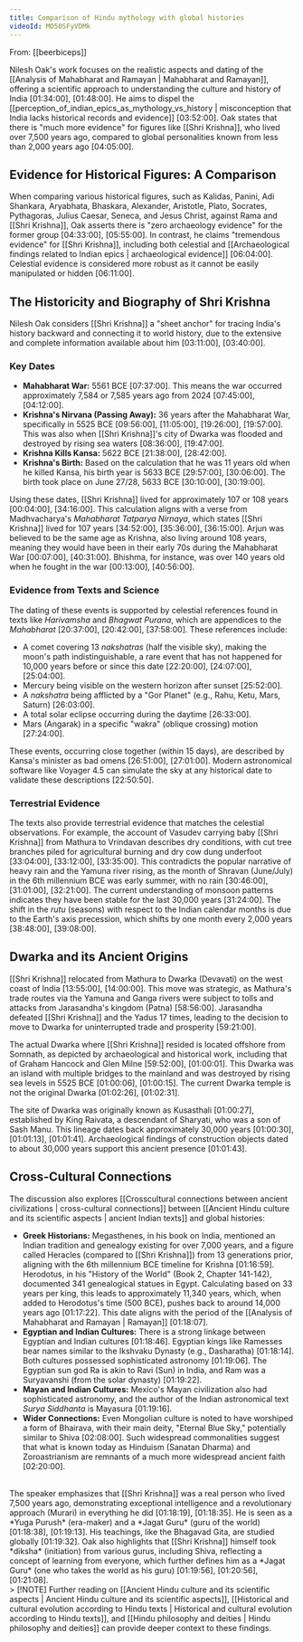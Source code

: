```yaml
---
title: Comparison of Hindu mythology with global histories
videoId: MO50SFyVDMk
---
```


From: [[beerbiceps]] <br/> 

Nilesh Oak's work focuses on the realistic aspects and dating of the [[Analysis of Mahabharat and Ramayan | Mahabharat and Ramayan]], offering a scientific approach to understanding the culture and history of India <a class="yt-timestamp" data-t="01:34:00">[01:34:00]</a>, <a class="yt-timestamp" data-t="01:48:00">[01:48:00]</a>. He aims to dispel the [[perception_of_indian_epics_as_mythology_vs_history | misconception that India lacks historical records and evidence]] <a class="yt-timestamp" data-t="03:52:00">[03:52:00]</a>. Oak states that there is "much more evidence" for figures like [[Shri Krishna]], who lived over 7,500 years ago, compared to global personalities known from less than 2,000 years ago <a class="yt-timestamp" data-t="04:05:00">[04:05:00]</a>.

## Evidence for Historical Figures: A Comparison

When comparing various historical figures, such as Kalidas, Panini, Adi Shankara, Aryabhata, Bhaskara, Alexander, Aristotle, Plato, Socrates, Pythagoras, Julius Caesar, Seneca, and Jesus Christ, against Rama and [[Shri Krishna]], Oak asserts there is "zero archaeology evidence" for the former group <a class="yt-timestamp" data-t="04:33:00">[04:33:00]</a>, <a class="yt-timestamp" data-t="05:55:00">[05:55:00]</a>. In contrast, he claims "tremendous evidence" for [[Shri Krishna]], including both celestial and [[Archaeological findings related to Indian epics | archaeological evidence]] <a class="yt-timestamp" data-t="06:04:00">[06:04:00]</a>. Celestial evidence is considered more robust as it cannot be easily manipulated or hidden <a class="yt-timestamp" data-t="06:11:00">[06:11:00]</a>.

## The Historicity and Biography of Shri Krishna

Nilesh Oak considers [[Shri Krishna]] a "sheet anchor" for tracing India's history backward and connecting it to world history, due to the extensive and complete information available about him <a class="yt-timestamp" data-t="03:11:00">[03:11:00]</a>, <a class="yt-timestamp" data-t="03:40:00">[03:40:00]</a>.

### Key Dates

*   **Mahabharat War:** 5561 BCE <a class="yt-timestamp" data-t="07:37:00">[07:37:00]</a>. This means the war occurred approximately 7,584 or 7,585 years ago from 2024 <a class="yt-timestamp" data-t="07:45:00">[07:45:00]</a>, <a class="yt-timestamp" data-t="04:12:00">[04:12:00]</a>.
*   **Krishna's Nirvana (Passing Away):** 36 years after the Mahabharat War, specifically in 5525 BCE <a class="yt-timestamp" data-t="09:56:00">[09:56:00]</a>, <a class="yt-timestamp" data-t="11:05:00">[11:05:00]</a>, <a class="yt-timestamp" data-t="19:26:00">[19:26:00]</a>, <a class="yt-timestamp" data-t="19:57:00">[19:57:00]</a>. This was also when [[Shri Krishna]]'s city of Dwarka was flooded and destroyed by rising sea waters <a class="yt-timestamp" data-t="08:36:00">[08:36:00]</a>, <a class="yt-timestamp" data-t="19:47:00">[19:47:00]</a>.
*   **Krishna Kills Kansa:** 5622 BCE <a class="yt-timestamp" data-t="21:38:00">[21:38:00]</a>, <a class="yt-timestamp" data-t="28:42:00">[28:42:00]</a>.
*   **Krishna's Birth:** Based on the calculation that he was 11 years old when he killed Kansa, his birth year is 5633 BCE <a class="yt-timestamp" data-t="29:57:00">[29:57:00]</a>, <a class="yt-timestamp" data-t="30:06:00">[30:06:00]</a>. The birth took place on June 27/28, 5633 BCE <a class="yt-timestamp" data-t="30:10:00">[30:10:00]</a>, <a class="yt-timestamp" data-t="30:19:00">[30:19:00]</a>.

Using these dates, [[Shri Krishna]] lived for approximately 107 or 108 years <a class="yt-timestamp" data-t="00:04:00">[00:04:00]</a>, <a class="yt-timestamp" data-t="34:16:00">[34:16:00]</a>. This calculation aligns with a verse from Madhvacharya's *Mahabharat Tatparya Nirnaya*, which states [[Shri Krishna]] lived for 107 years <a class="yt-timestamp" data-t="34:52:00">[34:52:00]</a>, <a class="yt-timestamp" data-t="35:36:00">[35:36:00]</a>, <a class="yt-timestamp" data-t="36:15:00">[36:15:00]</a>. Arjun was believed to be the same age as Krishna, also living around 108 years, meaning they would have been in their early 70s during the Mahabharat War <a class="yt-timestamp" data-t="00:07:00">[00:07:00]</a>, <a class="yt-timestamp" data-t="40:31:00">[40:31:00]</a>. Bhishma, for instance, was over 140 years old when he fought in the war <a class="yt-timestamp" data-t="00:13:00">[00:13:00]</a>, <a class="yt-timestamp" data-t="40:56:00">[40:56:00]</a>.

### Evidence from Texts and Science

The dating of these events is supported by celestial references found in texts like *Harivamsha* and *Bhagwat Purana*, which are appendices to the *Mahabharat* <a class="yt-timestamp" data-t="20:37:00">[20:37:00]</a>, <a class="yt-timestamp" data-t="20:42:00">[20:42:00]</a>, <a class="yt-timestamp" data-t="37:58:00">[37:58:00]</a>. These references include:
*   A comet covering 13 *nakshatras* (half the visible sky), making the moon's path indistinguishable, a rare event that has not happened for 10,000 years before or since this date <a class="yt-timestamp" data-t="22:20:00">[22:20:00]</a>, <a class="yt-timestamp" data-t="24:07:00">[24:07:00]</a>, <a class="yt-timestamp" data-t="25:04:00">[25:04:00]</a>.
*   Mercury being visible on the western horizon after sunset <a class="yt-timestamp" data-t="25:52:00">[25:52:00]</a>.
*   A *nakshatra* being afflicted by a "Gor Planet" (e.g., Rahu, Ketu, Mars, Saturn) <a class="yt-timestamp" data-t="26:03:00">[26:03:00]</a>.
*   A total solar eclipse occurring during the daytime <a class="yt-timestamp" data-t="26:33:00">[26:33:00]</a>.
*   Mars (Angarak) in a specific "wakra" (oblique crossing) motion <a class="yt-timestamp" data-t="27:24:00">[27:24:00]</a>.

These events, occurring close together (within 15 days), are described by Kansa's minister as bad omens <a class="yt-timestamp" data-t="26:51:00">[26:51:00]</a>, <a class="yt-timestamp" data-t="27:01:00">[27:01:00]</a>. Modern astronomical software like Voyager 4.5 can simulate the sky at any historical date to validate these descriptions <a class="yt-timestamp" data-t="22:50:00">[22:50:50]</a>.

### Terrestrial Evidence

The texts also provide terrestrial evidence that matches the celestial observations. For example, the account of Vasudev carrying baby [[Shri Krishna]] from Mathura to Vrindavan describes dry conditions, with cut tree branches piled for agricultural burning and dry cow dung underfoot <a class="yt-timestamp" data-t="33:04:00">[33:04:00]</a>, <a class="yt-timestamp" data-t="33:12:00">[33:12:00]</a>, <a class="yt-timestamp" data-t="33:35:00">[33:35:00]</a>. This contradicts the popular narrative of heavy rain and the Yamuna river rising, as the month of Shravan (June/July) in the 6th millennium BCE was early summer, with no rain <a class="yt-timestamp" data-t="30:46:00">[30:46:00]</a>, <a class="yt-timestamp" data-t="31:01:00">[31:01:00]</a>, <a class="yt-timestamp" data-t="32:21:00">[32:21:00]</a>. The current understanding of monsoon patterns indicates they have been stable for the last 30,000 years <a class="yt-timestamp" data-t="31:24:00">[31:24:00]</a>. The shift in the *rutu* (seasons) with respect to the Indian calendar months is due to the Earth's axis precession, which shifts by one month every 2,000 years <a class="yt-timestamp" data-t="38:48:00">[38:48:00]</a>, <a class="yt-timestamp" data-t="39:08:00">[39:08:00]</a>.

## Dwarka and its Ancient Origins

[[Shri Krishna]] relocated from Mathura to Dwarka (Devavati) on the west coast of India <a class="yt-timestamp" data-t="13:55:00">[13:55:00]</a>, <a class="yt-timestamp" data-t="14:00:00">[14:00:00]</a>. This move was strategic, as Mathura's trade routes via the Yamuna and Ganga rivers were subject to tolls and attacks from Jarasandha's kingdom (Patna) <a class="yt-timestamp" data-t="58:56:00">[58:56:00]</a>. Jarasandha defeated [[Shri Krishna]] and the Yadus 17 times, leading to the decision to move to Dwarka for uninterrupted trade and prosperity <a class="yt-timestamp" data-t="59:21:00">[59:21:00]</a>.

The actual Dwarka where [[Shri Krishna]] resided is located offshore from Somnath, as depicted by archaeological and historical work, including that of Graham Hancock and Glen Milne <a class="yt-timestamp" data-t="59:52:00">[59:52:00]</a>, <a class="yt-timestamp" data-t="01:00:01">[01:00:01]</a>. This Dwarka was an island with multiple bridges to the mainland and was destroyed by rising sea levels in 5525 BCE <a class="yt-timestamp" data-t="01:00:06">[01:00:06]</a>, <a class="yt-timestamp" data-t="01:00:15">[01:00:15]</a>. The current Dwarka temple is not the original Dwarka <a class="yt-timestamp" data-t="01:02:26">[01:02:26]</a>, <a class="yt-timestamp" data-t="01:02:31">[01:02:31]</a>.

The site of Dwarka was originally known as Kusasthali <a class="yt-timestamp" data-t="01:00:27">[01:00:27]</a>, established by King Raivata, a descendant of Sharyati, who was a son of Sash Manu. This lineage dates back approximately 30,000 years <a class="yt-timestamp" data-t="01:00:30">[01:00:30]</a>, <a class="yt-timestamp" data-t="01:01:13">[01:01:13]</a>, <a class="yt-timestamp" data-t="01:01:41">[01:01:41]</a>. Archaeological findings of construction objects dated to about 30,000 years support this ancient presence <a class="yt-timestamp" data-t="01:01:43">[01:01:43]</a>.

## Cross-Cultural Connections

The discussion also explores [[Crosscultural connections between ancient civilizations | cross-cultural connections]] between [[Ancient Hindu culture and its scientific aspects | ancient Indian texts]] and global histories:

*   **Greek Historians:** Megasthenes, in his book on India, mentioned an Indian tradition and genealogy existing for over 7,000 years, and a figure called Heracles (compared to [[Shri Krishna]]) from 13 generations prior, aligning with the 6th millennium BCE timeline for Krishna <a class="yt-timestamp" data-t="01:16:59">[01:16:59]</a>. Herodotus, in his "History of the World" (Book 2, Chapter 141-142), documented 341 genealogical statues in Egypt. Calculating based on 33 years per king, this leads to approximately 11,340 years, which, when added to Herodotus's time (500 BCE), pushes back to around 14,000 years ago <a class="yt-timestamp" data-t="01:17:22">[01:17:22]</a>. This date aligns with the period of the [[Analysis of Mahabharat and Ramayan | Ramayan]] <a class="yt-timestamp" data-t="01:18:07">[01:18:07]</a>.
*   **Egyptian and Indian Cultures:** There is a strong linkage between Egyptian and Indian cultures <a class="yt-timestamp" data-t="01:18:46">[01:18:46]</a>. Egyptian kings like Ramesses bear names similar to the Ikshvaku Dynasty (e.g., Dasharatha) <a class="yt-timestamp" data-t="01:18:14">[01:18:14]</a>. Both cultures possessed sophisticated astronomy <a class="yt-timestamp" data-t="01:19:06">[01:19:06]</a>. The Egyptian sun god Ra is akin to Ravi (Sun) in India, and Ram was a Suryavanshi (from the solar dynasty) <a class="yt-timestamp" data-t="01:19:22">[01:19:22]</a>.
*   **Mayan and Indian Cultures:** Mexico's Mayan civilization also had sophisticated astronomy, and the author of the Indian astronomical text *Surya Siddhanta* is Mayasura <a class="yt-timestamp" data-t="01:19:16">[01:19:16]</a>.
*   **Wider Connections:** Even Mongolian culture is noted to have worshiped a form of Bhairava, with their main deity, "Eternal Blue Sky," potentially similar to Shiva <a class="yt-timestamp" data-t="02:08:00">[02:08:00]</a>. Such widespread commonalities suggest that what is known today as Hinduism (Sanatan Dharma) and Zoroastrianism are remnants of a much more widespread ancient faith <a class="yt-timestamp" data-t="02:20:00">[02:20:00]</a>.

<br>
The speaker emphasizes that [[Shri Krishna]] was a real person who lived 7,500 years ago, demonstrating exceptional intelligence and a revolutionary approach (Murari) in everything he did <a class="yt-timestamp" data-t="01:18:19">[01:18:19]</a>, <a class="yt-timestamp" data-t="01:18:35">[01:18:35]</a>. He is seen as a *Yuga Purush* (era-maker) and a *Jagat Guru* (guru of the world) <a class="yt-timestamp" data-t="01:18:38">[01:18:38]</a>, <a class="yt-timestamp" data-t="01:19:13">[01:19:13]</a>. His teachings, like the Bhagavad Gita, are studied globally <a class="yt-timestamp" data-t="01:19:32">[01:19:32]</a>. Oak also highlights that [[Shri Krishna]] himself took *diksha* (initiation) from various gurus, including Shiva, reflecting a concept of learning from everyone, which further defines him as a *Jagat Guru* (one who takes the world as his guru) <a class="yt-timestamp" data-t="01:19:56">[01:19:56]</a>, <a class="yt-timestamp" data-t="01:20:56">[01:20:56]</a>, <a class="yt-timestamp" data-t="01:21:08">[01:21:08]</a>.

<br>
> [!NOTE] Further reading on [[Ancient Hindu culture and its scientific aspects | Ancient Hindu culture and its scientific aspects]], [[Historical and cultural evolution according to Hindu texts | Historical and cultural evolution according to Hindu texts]], and [[Hindu philosophy and deities | Hindu philosophy and deities]] can provide deeper context to these findings.